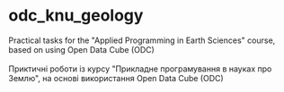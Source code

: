 # odc_knu_geology
Practical tasks for the "Applied Programming in Earth Sciences" course, based on using Open Data Cube (ODC) <br /> <br /> Приктичні роботи із курсу "Прикладне програмування в науках про Землю", на основі використання Open Data Cube (ODC)
